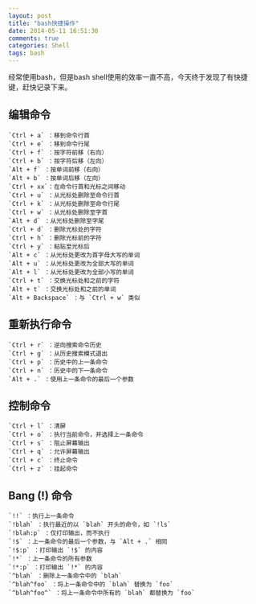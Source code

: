 ```yaml
---
layout: post
title: "bash快捷操作"
date: 2014-05-11 16:51:30
comments: true
categories: Shell
tags: bash
---
```


经常使用bash，但是bash shell使用的效率一直不高，今天终于发现了有快捷键，赶快记录下来。

## 编辑命令

	`Ctrl + a` ：移到命令行首
	`Ctrl + e` ：移到命令行尾
	`Ctrl + f` ：按字符前移（右向）
	`Ctrl + b` ：按字符后移（左向）
	`Alt + f` ：按单词前移（右向）
	`Alt + b` ：按单词后移（左向）
	`Ctrl + xx`：在命令行首和光标之间移动
	`Ctrl + u` ：从光标处删除至命令行首
	`Ctrl + k` ：从光标处删除至命令行尾
	`Ctrl + w` ：从光标处删除至字首
	`Alt + d` ：从光标处删除至字尾
	`Ctrl + d` ：删除光标处的字符
	`Ctrl + h` ：删除光标前的字符
	`Ctrl + y` ：粘贴至光标后
	`Alt + c` ：从光标处更改为首字母大写的单词
	`Alt + u` ：从光标处更改为全部大写的单词
	`Alt + l` ：从光标处更改为全部小写的单词
	`Ctrl + t` ：交换光标处和之前的字符
	`Alt + t` ：交换光标处和之前的单词
	`Alt + Backspace` ：与 `Ctrl + w` 类似

## 重新执行命令

	`Ctrl + r` ：逆向搜索命令历史
	`Ctrl + g` ：从历史搜索模式退出
	`Ctrl + p` ：历史中的上一条命令
	`Ctrl + n` ：历史中的下一条命令
	`Alt + .` ：使用上一条命令的最后一个参数

## 控制命令

	`Ctrl + l` ：清屏
	`Ctrl + o` ：执行当前命令，并选择上一条命令
	`Ctrl + s` ：阻止屏幕输出
	`Ctrl + q` ：允许屏幕输出
	`Ctrl + c` ：终止命令
	`Ctrl + z` ：挂起命令

## Bang (!) 命令

	`!!` ：执行上一条命令
	`!blah` ：执行最近的以 `blah` 开头的命令，如 `!ls`
	`!blah:p` ：仅打印输出，而不执行
	`!$` ：上一条命令的最后一个参数，与 `Alt + .` 相同
	`!$:p` ：打印输出 `!$` 的内容
	`!*` ：上一条命令的所有参数
	`!*:p` ：打印输出 `!*` 的内容
	`^blah` ：删除上一条命令中的 `blah`
	`^blah^foo` ：将上一条命令中的 `blah` 替换为 `foo`
	`^blah^foo^` ：将上一条命令中所有的 `blah` 都替换为 `foo`
